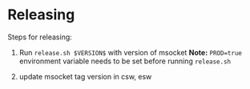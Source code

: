 # Releasing

Steps for releasing:
1. Run `release.sh $VERSION$` with version of msocket
**Note:** `PROD=true` environment variable needs to be set before running `release.sh`

2. update msocket tag version in csw, esw
